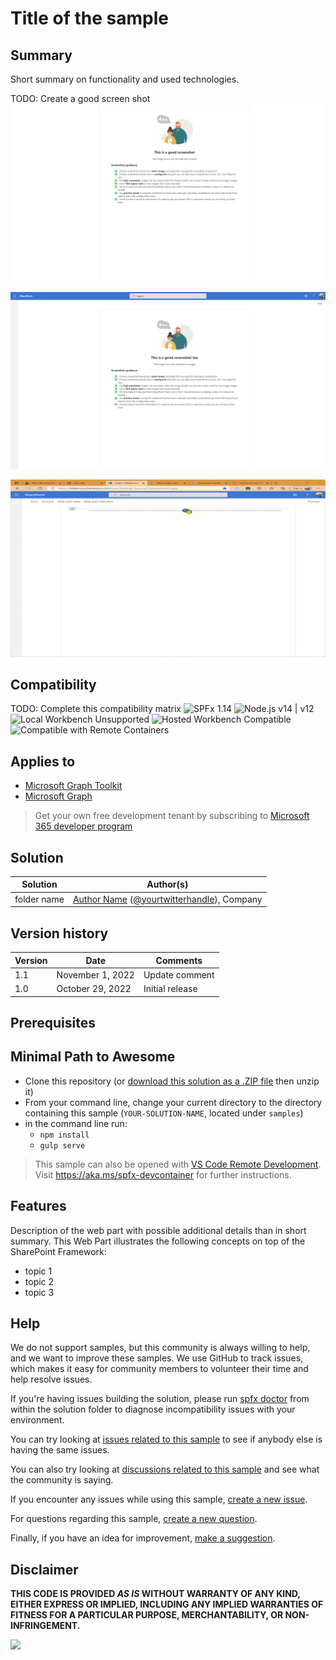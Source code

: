 # Title of the sample

<!--
This is how you want the sample to appear in the samples browser.
When naming your sample, try to give it a friendly name that describes what it does. Avoid using terms like `mgt` and `graph` -- because that's what all the samples in this repo is all about. Also, don't use `React`, `Angular`, `JavaScript`, etc. in your sample title -- unless that's what the sample is about.
GOOD 👍:
  Kitten Videos
BAD 👎:
  react-mgt-kittenvideos
-->

## Summary

Short summary on functionality and used technologies.

<!--
Please provide a high-quality screenshot of your MGT rendered HTML below. It should be stored in a folder called `assets`. 

If possible, use a resolution of 1920x1080.

You can add as many screen shots as you'd like to help users understand your sample without having to download it and install it.
-->
TODO: Create a good screen shot
![Example of a good preview](assets/goodpreview.png)

![Also a good preview](assets/alsogoodpreview.png)

![Not so good](assets/notsogood.gif)

## Compatibility

TODO: Complete this compatibility matrix
![SPFx 1.14](https://img.shields.io/badge/SPFx-1.14-green.svg)
![Node.js v14 | v12](https://img.shields.io/badge/Node.js-v14%20%7C%20v12-green.svg) 
![Local Workbench Unsupported](https://img.shields.io/badge/Local%20Workbench-Unsupported-red.svg "Local workbench is no longer available as of SPFx 1.13 and above")
![Hosted Workbench Compatible](https://img.shields.io/badge/Hosted%20Workbench-Compatible-green.svg)
![Compatible with Remote Containers](https://img.shields.io/badge/Remote%20Containers-Compatible-green.svg)
<!--
  If using SPFx 1.13.1, update the SPFx and Node.js tags accordingly:
![SPFx 1.13.1](https://img.shields.io/badge/SPFx-1.13.1-green.svg)

  If using SPFx 1.12.1, update the SPFx and Node.js tags accordingly:
![SPFx 1.12.1](https://img.shields.io/badge/SPFx-1.12.1-green.svg)
![Node.js v14 | v12 | v10](https://img.shields.io/badge/Node.js-v14%20%7C%20v12%20%7C%20v10-green.svg) 

  If using an older version of SPFx, update the SPFx and Node.js compatibility tag accordingly:

  SPFx 1.11
![SPFx 1.11](https://img.shields.io/badge/SPFx-1.11.0-green.svg) 
![Node.js v10](https://img.shields.io/badge/Node.js-v10-green.svg) 

 SPFx 1.10
![SPFx 1.10](https://img.shields.io/badge/SPFx-1.10.0-green.svg) 
![Node.js v10 | v8](https://img.shields.io/badge/Node.js-v10%20%7C%20v8-green.svg) 

 SPFx 1.4.1
![SPFx 1.4.1](https://img.shields.io/badge/SPFx-1.4.1-green.svg)
![Node.js v6 | v8](https://img.shields.io/badge/Node.js-LTS%206.x%20%7C%20v8-green.svg)

  If you built this sample specifically for SharePoint 2016, or SharePoint 2019 support, update the SharePoint compatibility tag accordingly:
![Works with SharePoint 2019](https://img.shields.io/badge/SharePoint%20Server%202019-Compatible-green.svg)
![Work with SharePoint 2016 (Feature Pack 2)](https://img.shields.io/badge/SharePoint%20Server%202016%20(Feature%20Pack%202)-Compatible-green.svg)

  If you know your web part only works on the hosted workbench, you can use this for the workbench compatibility tag:
![Local Workbench Incompatible](https://img.shields.io/badge/Local%20Workbench-Incompatible-red.svg "EXPLAIN WHY IT WORK WORK IN LOCAL WORKBENCH")

  Otherwise:
![Local Workbench Compatible](https://img.shields.io/badge/Local%20Workbench-Compatible-green.svg)

  If your web part needs permissions before working in the hosted workbench, let people know;
![Hosted Workbench (Requires permissions))](https://img.shields.io/badge/Hosted%20Workbench-(Requires%20permissions%)-yellow.svg "Requires permissions to be granted before this solution can work on the hosted workbench")

  or:
![Hosted Workbench Partially)](https://img.shields.io/badge/Hosted%20Workbench-Partially-yellow.svg "EXPLAIN WHY THE SOLUTION DOESN'T FULL WORK IN THE HOSTED WORKBENCH")

  Otherwise:
![Hosted Workbench Compatible](https://img.shields.io/badge/Hosted%20Workbench-Compatible-green.svg)

 If you specifically built and tested this web part to work with Teams, use this for the Teams compatibility tag:
    ![Teams Yes: Designed for Microsoft Teams](https://img.shields.io/badge/Teams-Yes-green.svg "Designed for Microsoft Teams")
 And if you know for sure that it is NOT compatible with Teams, use this:
    ![Teams No: Not designed for Microsoft Teams](https://img.shields.io/badge/Teams-No-red.svg "Not designed for Microsoft Teams")

Don't worry if you're unsure about the compatibility matrix above. We'll verify it when we approve the PR. 
-->

## Applies to

* [Microsoft Graph Toolkit](https://docs.microsoft.com/graph/toolkit/overview)
* [Microsoft Graph](https://docs.microsoft.com/graph/)

> Get your own free development tenant by subscribing to [Microsoft 365 developer program](http://aka.ms/o365devprogram)

## Solution
<!--
We use this section to recognize and promote your contributions. Please provide one author per line -- even if you worked together on it.

We'll only use the info you provided here. Make sure to include your full name, not just your GitHub username.

Provide a link to your GitHub profile to help others find more cool things you have done.

If you provide a link to your Twitter profile, we'll promote your contribution on social media.
-->

Solution|Author(s)
--------|---------
folder name | [Author Name](LinkToYourGitHubProfile) ([@yourtwitterhandle](https://twitter.com/yourtwitterhandle)), Company

## Version history

Version|Date|Comments
-------|----|--------
1.1|November 1, 2022|Update comment
1.0|October 29, 2022|Initial release

## Prerequisites

<!--
Any special pre-requisites? Include any lists, permissions, offerings to the demo gods, or whatever else needs to be done for this web part to work.

Please describe the steps to configure the pre-requisites. Feel free to add screen shots, but make sure that there is a text description of the steps to perform.
 
-->

## Minimal Path to Awesome

<!-- 
PRO TIP:

For commands, use the `code syntax`

For button labels, page names, dialog names, etc. as they appear on the screen, use **Bold**

Don't use "click", use "select" or "use"

As tempting as it may be, don't just use images to describe the steps. Let's be as inclusive as possible and think about accessibility.

-->

* Clone this repository (or [download this solution as a .ZIP file](https://pnp.github.io/download-partial/?url=https://github.com/pnp/mtg-samples/tree/main/samples/YOUR-SOLUTION-NAME) then unzip it)
* From your command line, change your current directory to the directory containing this sample (`YOUR-SOLUTION-NAME`, located under `samples`)
* in the command line run:
  * `npm install`
  * `gulp serve`

>  This sample can also be opened with [VS Code Remote Development](https://code.visualstudio.com/docs/remote/remote-overview). Visit https://aka.ms/spfx-devcontainer for further instructions.
>  
## Features

Description of the web part with possible additional details than in short summary. 
This Web Part illustrates the following concepts on top of the SharePoint Framework:

* topic 1
* topic 2
* topic 3

<!--
Note that better pictures and documentation will increase the sample usage and the value you are providing for others. Thanks for your submissions in advance! You rock ❤.
-->

<!--
RESERVED FOR REPO MAINTAINERS

We'll add the video from the community call recording here

## Video

[![YouTube video title](./assets/video-thumbnail.jpg)](https://www.youtube.com/watch?v=XXXXX "YouTube video title")
-->

## Help

<!--
You can just search and replace this page with the following values:

Search for:
YOUR-SOLUTION-NAME

Replace with your sample folder name. E.g.: react-my-cool-sample

Search for:
@YOURGITHUBUSERNAME

Replace with your GitHub username, prefixed with an "@". If you have more than one author, use %20 to separate them, making sure to prefix everyone's username individually with an "@".

Example:
@hugoabernier

Or:
@hugoabernier%20@VesaJuvonen%20@PopWarner
-->

We do not support samples, but this community is always willing to help, and we want to improve these samples. We use GitHub to track issues, which makes it easy for  community members to volunteer their time and help resolve issues.

If you're having issues building the solution, please run [spfx doctor](https://pnp.github.io/cli-microsoft365/cmd/spfx/spfx-doctor/) from within the solution folder to diagnose incompatibility issues with your environment.

You can try looking at [issues related to this sample](https://github.com/pnp/mtg-samples/issues?q=label%3A%22sample%3A%20YOUR-SOLUTION-NAME%22) to see if anybody else is having the same issues.

You can also try looking at [discussions related to this sample](https://github.com/pnp/mtg-samples/discussions?discussions_q=YOUR-SOLUTION-NAME) and see what the community is saying.

If you encounter any issues while using this sample, [create a new issue](https://github.com/pnp/mtg-samples/issues/new?assignees=&labels=Needs%3A+Triage+%3Amag%3A%2Ctype%3Abug-suspected%2Csample%3A%20YOUR-SOLUTION-NAME&template=bug-report.yml&sample=YOUR-SOLUTION-NAME&authors=@YOURGITHUBUSERNAME&title=YOUR-SOLUTION-NAME%20-%20).

For questions regarding this sample, [create a new question](https://github.com/pnp/mtg-samples/issues/new?assignees=&labels=Needs%3A+Triage+%3Amag%3A%2Ctype%3Aquestion%2Csample%3A%20YOUR-SOLUTION-NAME&template=question.yml&sample=YOUR-SOLUTION-NAME&authors=@YOURGITHUBUSERNAME&title=YOUR-SOLUTION-NAME%20-%20).

Finally, if you have an idea for improvement, [make a suggestion](https://github.com/pnp/mtg-samples/issues/new?assignees=&labels=Needs%3A+Triage+%3Amag%3A%2Ctype%3Aenhancement%2Csample%3A%20YOUR-SOLUTION-NAME&template=suggestion.yml&sample=YOUR-SOLUTION-NAME&authors=@YOURGITHUBUSERNAME&title=YOUR-SOLUTION-NAME%20-%20).


## Disclaimer

**THIS CODE IS PROVIDED *AS IS* WITHOUT WARRANTY OF ANY KIND, EITHER EXPRESS OR IMPLIED, INCLUDING ANY IMPLIED WARRANTIES OF FITNESS FOR A PARTICULAR PURPOSE, MERCHANTABILITY, OR NON-INFRINGEMENT.**


<img src="https://pnptelemetry.azurewebsites.net/mtg-samples/samples/YOUR-SOLUTION-NAME" />

